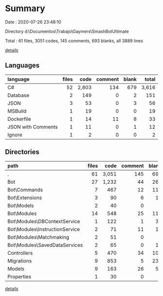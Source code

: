 # Summary

Date : 2020-07-26 23:48:10

Directory d:\Documentos\Trabajo\Gaymers\SmashBotUltimate

Total : 61 files,  3051 codes, 145 comments, 693 blanks, all 3889 lines

[details](details.md)

## Languages
| language | files | code | comment | blank | total |
| :--- | ---: | ---: | ---: | ---: | ---: |
| C# | 52 | 2,803 | 134 | 679 | 3,616 |
| Database | 2 | 149 | 0 | 2 | 151 |
| JSON | 3 | 53 | 0 | 3 | 56 |
| MSBuild | 1 | 19 | 0 | 0 | 19 |
| Dockerfile | 1 | 14 | 11 | 8 | 33 |
| JSON with Comments | 1 | 11 | 0 | 1 | 12 |
| Ignore | 1 | 2 | 0 | 0 | 2 |

## Directories
| path | files | code | comment | blank | total |
| :--- | ---: | ---: | ---: | ---: | ---: |
| . | 61 | 3,051 | 145 | 693 | 3,889 |
| Bot | 27 | 1,232 | 44 | 267 | 1,543 |
| Bot\Commands | 7 | 467 | 12 | 110 | 589 |
| Bot\Extensions | 3 | 90 | 6 | 15 | 111 |
| Bot\Models | 2 | 40 | 0 | 9 | 49 |
| Bot\Modules | 14 | 548 | 25 | 115 | 688 |
| Bot\Modules\DBContextService | 1 | 122 | 1 | 37 | 160 |
| Bot\Modules\InstructionService | 2 | 71 | 11 | 19 | 101 |
| Bot\Modules\Matchmaking | 2 | 51 | 0 | 9 | 60 |
| Bot\Modules\SavedDataServices | 2 | 65 | 0 | 10 | 75 |
| Controllers | 5 | 470 | 34 | 104 | 608 |
| Migrations | 9 | 853 | 5 | 239 | 1,097 |
| Models | 9 | 163 | 26 | 54 | 243 |
| Properties | 1 | 30 | 0 | 1 | 31 |

[details](details.md)
